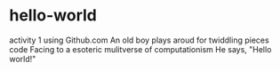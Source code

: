 # hello-world
activity 1 using Github.com
An old boy plays aroud for twiddling pieces code
Facing to a esoteric mulitverse of computationism
He says, "Hello world!"
